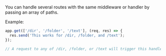You can handle several routes with the same middleware or handler by passing an array of paths.

Example:
```javascript  
app.get(['/dir', '/folder', '/text'], (req, res) => {  
  res.send('This works for /dir, /folder, and /text');  
});  

// A request to any of /dir, /folder, or /text will trigger this handler.